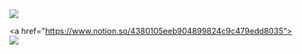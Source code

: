  <a href="mailto:sjy06238@naver.com">
   <img src="https://img.shields.io/badge/Gmail-d14836?style=flat-square&logo=Gmail&logoColor=white&link=leegm1798@naver.com"/>
</a>

<a href="https://www.notion.so/4380105eeb904899824c9c479edd8035“><img src="https://img.shields.io/badge/Instagram-E4405F?style=flat-square&logo=Instagram&logoColor=white&link=[https://www.instagram.com/hongssup](https://www.notion.so/4380105eeb904899824c9c479edd8035)"/></a>




